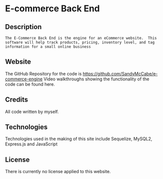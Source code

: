 # E-commerce Back End 

## Description
```
The E-Commerce Back End is the engine for an eCommerce website.  This software will help track products, pricing, inventory level, and tag information for a small online business
```

## Website

The GitHub Repository for the code is https://github.com/SandyMcCabe/e-commerce-engine
Video walkthroughs showing the functionality of the code can be found here.

## Credits
All code written by myself. 

## Technologies 
Technologies used in the making of this site include Sequelize, MySQL2, Express.js and JavaScript

## License
There is currently no license applied to this website.
